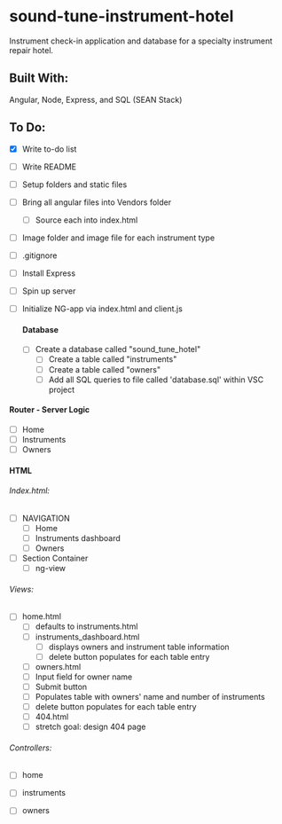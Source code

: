 # sound-tune-instrument-hotel
Instrument check-in application and database for a specialty instrument repair hotel. 

## Built With:
Angular, Node, Express, and SQL (SEAN Stack)

## To Do: 
- [x] Write to-do list
- [ ] Write README
- [ ] Setup folders and static files 
- [ ] Bring all angular files into Vendors folder
  - [ ] Source each into index.html
- [ ] Image folder and image file for each instrument type
- [ ] .gitignore
- [ ] Install Express
- [ ] Spin up server 
- [ ] Initialize NG-app via index.html and client.js

  #### Database 
  - [ ] Create a database called "sound_tune_hotel"
    - [ ] Create a table called "instruments"
    - [ ] Create a table called "owners"
    - [ ] Add all SQL queries to file called 'database.sql' within VSC project 

 #### Router - Server Logic
 - [ ] Home
 - [ ] Instruments
 - [ ] Owners
 
 #### HTML
 ###### Index.html:
   - [ ] NAVIGATION
       - [ ] Home
       - [ ] Instruments dashboard
       - [ ] Owners
   - [ ] Section Container
       - [ ] ng-view  
   
  ###### Views: 
   - [ ] home.html
     - [ ] defaults to instruments.html
     - [ ] instruments_dashboard.html
       - [ ] displays owners and instrument table information
       - [ ] delete button populates for each table entry
     - [ ] owners.html
      - [ ] Input field for owner name
      - [ ] Submit button 
      - [ ] Populates table with owners' name and number of instruments
      - [ ] delete button populates for each table entry
     - [ ] 404.html
      - [ ] stretch goal: design 404 page
     
   ###### Controllers:
   - [ ] home
   - [ ] instruments
   - [ ] owners
     
